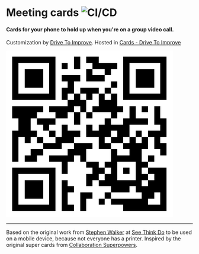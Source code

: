 Meeting cards ![CI/CD](https://github.com/drivetoimprove/meeting-cards/workflows/CI/CD/badge.svg)
=============
#### Cards for your phone to hold up when you're on a group video call.

Customization by <a href="https://www.drivetoimprove.com" target="_blank">Drive To Improve</a>.
Hosted in <a href="https://cards.dti.cat" target="_blank">Cards - Drive To Improve</a>

![alt text](qr_dti_meeting_cards.png "QR for http://cards.dti.cat")

---
Based on the original work from <a href="https://twitter.com/stephenwalker78">Stephen Walker</a> at <a href="http://seethinkdo.it">See Think Do</a> to be used on a mobile device, because not everyone has a printer.
Inspired by the original super cards from <a href="https://www.collaborationsuperpowers.com/supercards/" target="_blank">Collaboration Superpowers</a>.